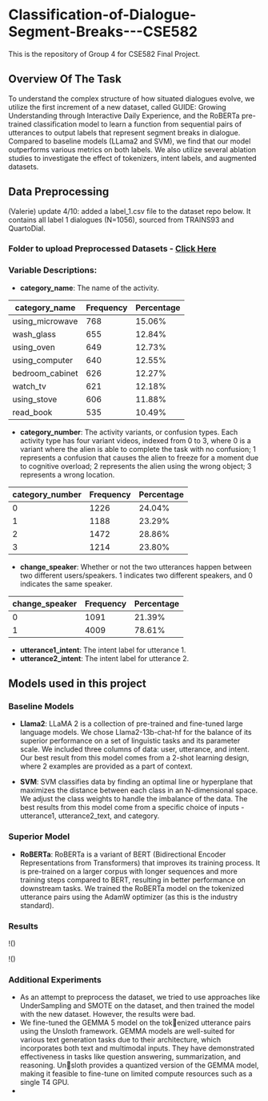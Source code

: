 # Classification-of-Dialogue-Segment-Breaks---CSE582
This is the repository of Group 4 for CSE582 Final Project.

## Overview Of The Task
To understand the complex structure of how situated dialogues evolve, we utilize the first increment of a new dataset, called GUIDE: Growing Understanding through Interactive Daily Experience, and the RoBERTa pre-trained classification model to learn a function from sequential pairs of utterances to output labels that represent segment breaks in dialogue. Compared to baseline models (LLama2 and SVM), we find that our model outperforms various metrics on both labels. We also utilize several ablation studies to investigate the effect of tokenizers, intent labels, and augmented datasets.

## Data Preprocessing
(Valerie) update 4/10: added a label_1.csv file to the dataset repo below. It contains all label 1 dialogues (N=1056), sourced from TRAINS93 and QuartoDial.

### Folder to upload Preprocessed Datasets - [Click Here](https://pennstateoffice365-my.sharepoint.com/:f:/g/personal/hmp5565_psu_edu/EuAqhN2dA5ZAg3xCPeRZwNsB4pZquDW6onc20c9BGTo-XQ?e=hYBv6N)

### Variable Descriptions: 
- **category_name**: The name of the activity.

| category_name      | Frequency | Percentage |
|--------------------|-----------|------------|
| using_microwave    | 768       | 15.06%     |
| wash_glass         | 655       | 12.84%     |
| using_oven         | 649       | 12.73%     |
| using_computer     | 640       | 12.55%     |
| bedroom_cabinet    | 626       | 12.27%     |
| watch_tv           | 621       | 12.18%     |
| using_stove        | 606       | 11.88%     |
| read_book          | 535       | 10.49%     |

- **category_number**: The activity variants, or confusion types. Each activity type has four variant videos, indexed from 0 to 3, where 0 is a variant where the alien is able to complete the task with no confusion; 1 represents a confusion that causes the alien to freeze for a moment due to cognitive overload; 2 represents the alien using the wrong object; 3 represents a wrong location.

| category_number | Frequency | Percentage |
|-----------------|-----------|------------|
| 0               | 1226      | 24.04%     |
| 1               | 1188      | 23.29%     |
| 2               | 1472      | 28.86%     |
| 3               | 1214      | 23.80%     |

- **change_speaker**: Whether or not the two utterances happen between two different users/speakers. 1 indicates two different speakers, and 0 indicates the same speaker.

| change_speaker | Frequency | Percentage |
|----------------|-----------|------------|
| 0              | 1091      | 21.39%     |
| 1              | 4009      | 78.61%     |

- **utterance1_intent**: The intent label for utterance 1.
- **utterance2_intent**: The intent label for utterance 2.

## Models used in this project

### Baseline Models
- **Llama2**: LLaMA 2 is a collection of pre-trained and fine-tuned large language models. We chose Llama2-13b-chat-hf for the balance of its superior performance on a set of linguistic tasks and its parameter scale.  We included three columns of data: user, utterance, and intent. Our best result from this model comes from a 2-shot learning design, where 2 examples are provided as a part of context. 

- **SVM**: SVM classifies data by finding an optimal line or hyperplane that maximizes the distance between each class in an N-dimensional space. We adjust the class weights to handle the imbalance of the data. The best results from this model come from a specific choice of inputs - utterance1, utterance2_text, and category. 

### Superior Model
- **RoBERTa**: RoBERTa is a variant of BERT (Bidirectional Encoder Representations from Transformers) that improves its training process. It is pre-trained on a larger corpus with longer sequences and more training steps compared to BERT, resulting in better performance on downstream tasks. We trained the RoBERTa model on the tokenized utterance pairs using the AdamW optimizer (as this is the industry standard).

### Results

!()

!()

### Additional Experiments
* As an attempt to preprocess the dataset, we tried to use approaches like UnderSampling and SMOTE on the dataset, and then trained the model with the new dataset. However, the results were bad.
* We fine-tuned the GEMMA 5 model on the tokenized utterance pairs using the Unsloth framework. GEMMA models are well-suited for various text generation tasks due to their architecture, which incorporates both text and multimodal inputs. They have demonstrated effectiveness in tasks like question answering, summarization, and reasoning. Unsloth provides a quantized version of the GEMMA model, making it feasible to fine-tune on limited compute resources such as a single T4 GPU.
* 

